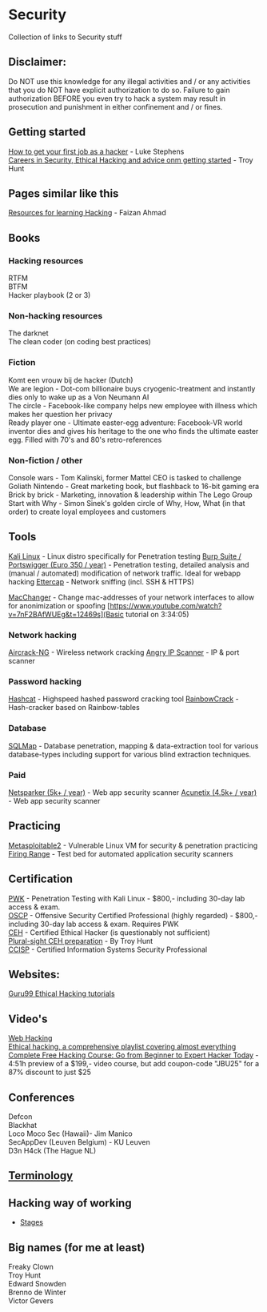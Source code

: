 # Security
Collection of links to Security stuff

## Disclaimer:
Do NOT use this knowledge for any illegal activities and / or any activities that you do NOT have explicit authorization to do so.
Failure to gain authorization BEFORE you even try to hack a system may result in prosecution and punishment in either confinement and / or fines.

## Getting started
[How to get your first job as a hacker](https://medium.com/@hakluke/how-to-get-your-first-job-as-a-hacker-7c1f5c4bf4b3) - Luke Stephens<br>
[Careers in Security, Ethical Hacking and advice onm getting started](https://www.troyhunt.com/careers-in-security-ethical-hacking-and-advice-on-where-to-get-started/) - Troy Hunt<br>

## Pages similar like this
[Resources for learning Hacking](https://github.com/faizann24/Resources-for-learning-Hacking) - Faizan Ahmad

## Books

### Hacking resources
RTFM<br>
BTFM<br>
Hacker playbook (2 or 3)<br>

### Non-hacking resources
The darknet<br>
The clean coder (on coding best practices)<br>

### Fiction
Komt een vrouw bij de hacker (Dutch)<br>
We are legion - Dot-com billionaire buys cryogenic-treatment and instantly dies only to wake up as a Von Neumann AI<br>
The circle - Facebook-like company helps new employee with illness which makes her question her privacy<br>
Ready player one - Ultimate easter-egg adventure: Facebook-VR world inventor dies and gives his heritage to the one who finds the ultimate easter egg. Filled with 70's and 80's retro-references<br>

### Non-fiction / other
Console wars - Tom Kalinski, former Mattel CEO is tasked to challenge Goliath Nintendo - Great marketing book, but flashback to 16-bit gaming era<br>
Brick by brick - Marketing, innovation & leadership within The Lego Group<br>
Start with Why - Simon Sinek's golden circle of Why, How, What (in that order) to create loyal employees and customers<br>



## Tools
[Kali Linux](https://www.kali.org/downloads/) - Linux distro specifically for Penetration testing
[Burp Suite / Portswigger (Euro 350 / year)](https://portswigger.net/burp/communitydownload) - Penetration testing, detailed analysis and (manual / automated) modification of network traffic. Ideal for webapp hacking
[Ettercap](http://www.ettercap-project.org/ettercap/downloads.html) - Network sniffing (incl. SSH & HTTPS)

[MacChanger](https://www.hackingtutorials.org/general-tutorials/mac-address-spoofing-with-macchanger/) - Change mac-addresses of your network interfaces to allow for anonimization or spoofing [https://www.youtube.com/watch?v=7nF2BAfWUEg&t=12469s](Basic tutorial on 3:34:05)

### Network hacking
[Aircrack-NG](https://www.aircrack-ng.org/downloads.html) - Wireless network cracking
[Angry IP Scanner](https://angryip.org/download/#linux) - IP & port scanner

### Password hacking
[Hashcat](https://hashcat.net/hashcat/) - Highspeed hashed password cracking tool
[RainbowCrack](http://project-rainbowcrack.com/index.htm) - Hash-cracker based on Rainbow-tables

### Database
[SQLMap](http://sqlmap.org/) - Database penetration, mapping & data-extraction tool for various database-types including support for various blind extraction techniques.

### Paid
[Netsparker (5k+ / year)](https://www.netsparker.com) - Web app security scanner
[Acunetix (4.5k+ / year)](https://www.acunetix.com/web-vulnerability-scanner/) - Web app security scanner

## Practicing
[Metasploitable2](https://sourceforge.net/projects/metasploitable/files/Metasploitable2/) - Vulnerable Linux VM for security & penetration practicing<br>
[Firing Range](https://public-firing-range.appspot.com/) - Test bed for automated application security scanners<br>


## Certification
[PWK](https://www.offensive-security.com/information-security-training/penetration-testing-training-kali-linux/) - Penetration Testing with Kali Linux - $800,- including 30-day lab access & exam.<br>
[OSCP](https://www.offensive-security.com/information-security-certifications/oscp-offensive-security-certified-professional/) - Offensive Security Certified Professional (highly regarded) - $800,- including 30-day lab access & exam. Requires PWK<br>
[CEH](http://www.firebrandtraining.co.uk/courses/ec_council/ceh/hacking.asp#fast-metro) - Certified Ethical Hacker (is questionably not sufficient)<br>
[Plural-sight CEH preparation](https://www.pluralsight.com/paths/ethical-hacking) - By Troy Hunt<br> 
[CCISP](http://www.firebrandtraining.co.uk/uk/cissp.asp#fast-metro) - Certified Information Systems Security Professional

## Websites:
[Guru99 Ethical Hacking tutorials](https://www.guru99.com/ethical-hacking-tutorials.html)

## Video's
[Web Hacking](https://www.youtube.com/playlist?list=PLJM73L2pQRd4lXBZjsHAmeEqsn5pENXxN)<br>
[Ethical hacking, a comprehensive playlist covering almost everything](https://www.youtube.com/playlist?list=PLkRo97mCIn9lgvE7AskNsmwJVOlJX2zaI)<br>
[Complete Free Hacking Course: Go from Beginner to Expert Hacker Today](https://www.youtube.com/watch?v=7nF2BAfWUEg) - 4:51h preview of a $199,- video course, but add coupon-code "JBU25" for a 87% discount to just $25<br>

## Conferences
Defcon<br>
Blackhat<br>
Loco Moco Sec (Hawaii)- Jim Manico<br>
SecAppDev (Leuven Belgium) - KU Leuven<br>
D3n H4ck (The Hague NL)<br>

## [Terminology](terminology/README.md)

## Hacking way of working
- [Stages](./techniques/stages)


## Big names (for me at least)
Freaky Clown<br>
Troy Hunt<br>
Edward Snowden<br>
Brenno de Winter<br>
Victor Gevers<br>
